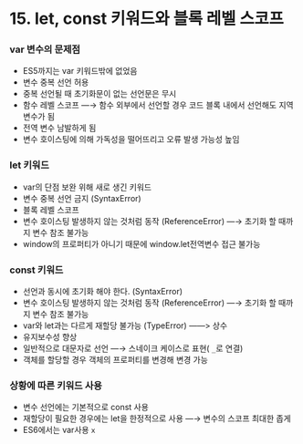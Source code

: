 # 15. let, const 키워드와 블록 레벨 스코프


### var 변수의 문제점

- ES5까지는 var 키워드밖에 없었음
- 변수 중복 선언 허용
- 중복 선언될 때 초기화문이 없는 선언문은 무시
- 함수 레벨 스코프 —→ 함수 외부에서 선언할 경우 코드 블록 내에서 선언해도 지역 변수가 됨
- 전역 변수 남발하게 됨
- 변수 호이스팅에 의해 가독성을 떨어뜨리고 오류 발생 가능성 높임

### let 키워드

- var의 단점 보완 위해 새로 생긴 키워드
- 변수 중복 선언 금지 (SyntaxError)
- 블록 레벨 스코프
- 변수 호이스팅 발생하지 않는 것처럼 동작 (ReferenceError) —→ 초기화 할 때까지 변수 참조 불가능
- window의 프로퍼티가 아니기 때문에 window.let전역변수 접근 불가능

### const 키워드

- 선언과 동시에 초기화 해야 한다. (SyntaxError)
- 변수 호이스팅 발생하지 않는 것처럼 동작 (ReferenceError) —→ 초기화 할 때까지 변수 참조 불가능
- var와 let과는 다르게 재할당 불가능 (TypeError) ——> 상수
- 유지보수성 향상
- 일반적으로 대문자로 선언 —→ 스네이크 케이스로 표현( `_`로 연결)
- 객체를 할당할 경우 객체의 프로퍼티를 변경해 변경 가능

### 상황에 따른 키워드 사용

- 변수 선언에는 기본적으로 const 사용
- 재할당이 필요한 경우에는 let을 한정적으로 사용 —→ 변수의 스코프 최대한 좁게
- ES6에서는 var사용 `x`
